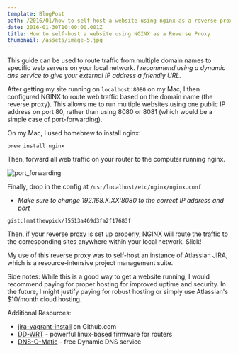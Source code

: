 ```yaml
---
template: BlogPost
path: /2016/01/how-to-self-host-a-website-using-nginx-as-a-reverse-proxy/
date: 2016-01-30T10:00:00.001Z
title: How to self-host a website using NGINX as a Reverse Proxy
thumbnail: /assets/image-5.jpg
---
```

This guide can be used to route traffic from multiple domain names to specific web servers on your local network. <em>I recommend using a dynamic dns service to give your external IP address a friendly URL.</em>

After getting my site running on <code>localhost:8080</code> on my Mac, I then configured NGINX to route web traffic based on the domain name (the reverse proxy). This allows me to run multiple websites using one public IP address on port 80, rather than using 8080 or 8081 (which would be a simple case of port-forwarding).

On my Mac, I used homebrew to install nginx:

<code>brew install nginx</code>

Then, forward all web traffic on your router to the computer running nginx.

<img src="/assets/port_forwarding.png" alt="port_forwarding" />

Finally, drop in the config at <code>/usr/localhost/etc/nginx/nginx.conf</code>
* <em>Make sure to change 192.168.X.XX:8080 to the correct IP address and port</em>

`gist:[matthewpick/]5513a469d3fa2f17683f`

Then, if your reverse proxy is set up properly, NGINX will route the traffic to the corresponding sites anywhere within your local network. Slick!

My use of this reverse proxy was to self-host an instance of Atlassian JIRA, which is a resource-intensive project management suite.

Side notes: While this is a good way to get a website running, I would recommend paying for proper hosting for improved uptime and security. In the future, I might justify paying for robust hosting or simply use Atlassian's $10/month cloud hosting.

Additional Resources:
- <a href="https://github.com/lwndev/jira-vagrant-install">jira-vagrant-install</a> on Github.com
- <a href="http://www.dd-wrt.com/">DD-WRT</a> - powerful linux-based firmware for routers
- <a href="www.dnsomatic.com">DNS-O-Matic</a> - free Dynamic DNS service
